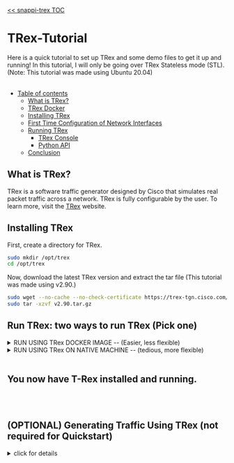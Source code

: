 [<< snappi-trex TOC](../README.md#Table-of-Contents)

# TRex-Tutorial
Here is a quick tutorial to set up TRex and some demo files to get it up and running! In this tutorial, I will only be going over TRex Stateless mode (STL). <br>
(Note: This tutorial was made using Ubuntu 20.04)
<br><br>

- [Table of contents](README.md)
    - [What is TRex?](#What-is-TRex)
    - [TRex Docker](#TRex-Docker)
    - [Installing TRex](#Installing-TRex)
    - [First Time Configuration of Network Interfaces](#First-Time-Configuration-of-Network-Interfaces)
    - [Running TRex](#Running-TRex)
        - [TRex Console](#TRex-Console)
        - [Python API](#Python-API)
    - [Conclusion](#That-is-all!)

## What is TRex?
TRex is a software traffic generator designed by Cisco that simulates real packet traffic across a network. TRex is fully configurable by the user. To learn more, visit the [TRex](https://trex-tgn.cisco.com) website. 

## Installing TRex
First, create a directory for TRex.
```sh
sudo mkdir /opt/trex
cd /opt/trex
```

Now, download the latest TRex version and extract the tar file (This tutorial was made using v2.90.)
```sh 
sudo wget --no-cache --no-check-certificate https://trex-tgn.cisco.com/trex/release/v2.90.tar.gz
sudo tar -xzvf v2.90.tar.gz
```

## Run TRex: two ways to run TRex (Pick one)
<details>
<summary>RUN USING TRex DOCKER IMAGE -- (Easier, less flexible)</summary>

## TRex Docker
### Docker installation
If docker is not installed on your machine, follow these instructions to install.
```sh
sudo apt-get update
sudo apt-get install curl
curl -fsSL https://get.docker.com -o get-docker.sh
sudo sh get-docker.sh
```

### Run TRex Docker image
To run a pre-configured 2 port TRex, simply download the snappi-trex docker image. This TRex is pre-configured with the same configuration as the instructions below.
```sh
sudo docker pull fyzhang2001/snappi-trex
```
<details>
<summary> (Optional) You can also build the docker image from `docker/Dockerfile` in the github Repo
</summary>

```sh
cd [snappi-trex github repo path]
sudo docker build --network=host docker -t snappi-trex
```
</details>
<br>

Then, run the docker container using
```sh
sudo docker run --rm -t --privileged --cap-add=ALL -p 4500:4500 -p 4501:4501 -p 4507:4507 fyzhang2001/snappi-trex
```
</details>

<details>
<summary>RUN USING TRex ON NATIVE MACHINE -- (tedious, more flexible)</summary>

## First Time Configuration of Network Interfaces
Make sure python-pip3 is installed
```sh
sudo apt-get install python3-pip
```
Change directories into the extracted TRex directory. (Replace v2.90 with version downloaded)
```sh
cd /opt/trex/v2.90
```

TRex operates by using the network interfaces on your machine as its ports. To create a virtual ethernet pair, run the following.
```sh
sudo ip link add veth1 type veth peer name veth2
sudo ip link set veth1 up
sudo ip link set veth2 up
```

To configure using the TRex port setup script provided in the installation, simply run the following script and follow the instructions. This script will create a config file `/etc/trex_cfg.yaml`. You can read more on [section 3.2](https://trex-tgn.cisco.com/trex/doc/trex_manual.html#_script_for_creating_config_file) of TRex's official documentation
```sh
sudo ./dpdk_setup_ports.py -i
```
If this script does not work for any reason, don't panic. If you're like me, the script doesn't show any of the network interfaces (maybe because I am on a VM). Instead, you can create a config file manually. (Note: use the text editor of your choice. I am using GEdit)
```sh
sudo touch /etc/trex_cfg.yaml
sudo gedit /etc/trex_cfg.yaml
```
Here is an example of a 2-port configuration. Paste this into `trex_cfg.yaml` (Note: YAML files are strict with spacing. DO NOT use tabs.)
```
- port_limit    : 2 # Increase if you would like more interfaces. Use even numbers.
  version       : 2
  low_end       : true
  interfaces    : ["veth1", "veth2"]   # list of the interfaces to bind run ./dpdk_nic_bind.py --status
  port_info     :  # set eh mac addr

                 - ip         : 1.1.1.1
                   default_gw : 2.2.2.2
                 - ip         : 2.2.2.2
                   default_gw : 1.1.1.1
```
TRex is now configured to map port 0 and port 1 to veth1 and veth2 respectively. You can add any network interfaces that you would like (eth, tap, veth, br, etc.). Just make sure to increase the port_limit

## Running TRex
Make sure python-pip3 is installed
```sh
sudo apt-get install python3-pip
```
Change directories into the extracted TRex directory if not already. (Replace v2.90 with version)
```sh
cd /opt/trex/v2.90
```

To run TRex, simply execute this command.
```sh
sudo ./t-rex-64 -i
```
You should now see the console running TRex. Here is what that should look like.
```
-Per port stats table 
      ports |               0 |               1 | 
 -----------------------------------------------------------------------------------------
   opackets |               0 |               0 |
     obytes |               0 |               0 |  
   ipackets |               0 |               0 |  
     ibytes |               0 |               0 | 
    ierrors |               0 |               0 | 
    oerrors |               0 |               0 | 
      Tx Bw |       0.00  bps |       0.00  bps |

-Global stats enabled 
 Cpu Utilization : 0.0  %
 Platform_factor : 1.0  
 Total-Tx        :       0.00  bps  
 Total-Rx        :       0.00  bps  
 Total-PPS       :       0.00  pps  
 Total-CPS       :       0.00  cps  

 Expected-PPS    :       0.00  pps  
 Expected-CPS    :       0.00  cps  
 Expected-BPS    :       0.00  bps  

 Active-flows    :        0  Clients :        0   Socket-util : 0.0000 %    
 Open-flows      :        0  Servers :        0   Socket :        0 Socket/Clients :  -nan 
 drop-rate       :       0.00  bps   
 current time    : X.X sec  
 test duration   : 0.0 sec  
 ```
 
</details>

<br>

## You now have T-Rex installed and running. 

<br>
<br>

 ## (OPTIONAL) Generating Traffic Using TRex (not required for Quickstart)
 
 <details>
 <summary>click for details</summary>
 
 To interface with the TRex application, we can either use the TRex Console, or the TRex Python API.
 ### TRex Console
 In order to open the TRex Console, simply open another terminal while TRex is running, and execute this command.
 ```sh
 ./trex-console
 ```
 Now that you have access to the console, let's try sending simple UDP packets across the ports. To do this, we are simply going to start a pre-configured traffic profile. You can find many other traffic profiles in the `stl` directory. To run the `udp_1pkt_1mac.py` profile, execute this command in the TRex console.
 ```sh
start -f stl/udp_1pkt_1mac.py -m 10kpps --port 0
 ```
 This will start a packet stream using the profile defined in `udp_1pk_1mac.py` with a multiplier of 10kpps on port 0 (veth1 in our case). You can also run the given YAML traffic profiles using the same command. Just replace the python script path with the YAML file path. 
 <br><br>
 You can also create your own traffic profiles. For more info on how to configure traffic profiles, visit the TRex [Stateless API Reference](https://trex-tgn.cisco.com/trex/doc/cp_stl_docs/api/index.html)
 <br><br>
Now, if you check the TRex application, you should see traffic running from port 0 to port 1. You can access other statistics by opening the TRex console and running this command. (make sure to enlarge the terminal)
```sh
tui
```

 ### Python API
 The other way to interface with TRex is by using the Python API. There are example Python scripts to look at in the `automation/trex_control_plane/interactive/trex/examples/stl` directory. Try running `stl_simple_burst.py`.
 ```sh
 python3 automation/trex_control_plane/interactive/trex/examples/stl/stl_simple_burst.py
 ```
 Again, once this python script is running, you can check the TRex application and see traffic running between the ports.
 <br><br>
 The Python API has various features that gives you full control of the kind of traffic you are sending over the ports. You can change source and destination MAC addresses, IPv4's, and ports. For more information on how to customize your traffic generator using the Python API, visit the TRex [Python API Documentation](https://trex-tgn.cisco.com/trex/doc/cp_stl_docs/api/client_code.html).

 ## That is all!
 You can now create custom traffic profiles and Python scripts to generate traffic across your network! :)

 </details>